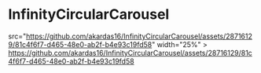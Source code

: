 # InfinityCircularCarousel

src="https://github.com/akardas16/InfinityCircularCarousel/assets/28716129/81c4f6f7-d465-48e0-ab2f-b4e93c19fd58" width="25%" >
https://github.com/akardas16/InfinityCircularCarousel/assets/28716129/81c4f6f7-d465-48e0-ab2f-b4e93c19fd58

